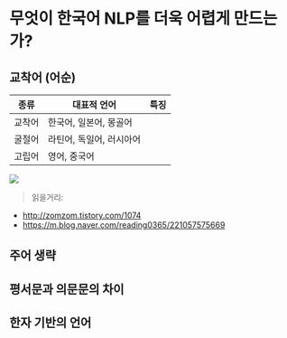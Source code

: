 # 무엇이 한국어 NLP를 더욱 어렵게 만드는가?

## 교착어 (어순)

|종류|대표적 언어|특징|
|-|-|-|
|교착어|한국어, 일본어, 몽골어||
|굴절어|라틴어, 독일어, 러시아어||
|고립어|영어, 중국어||

![](https://cdn.namuwikiusercontent.com/s/47f895cbea4e349bc92bb773809d35f63f6ffa3de4c9e7c9bbfbdb8d7ab07cdd874510f6d749e9b96c4b5123478a9a77a1360c2d26b94dd85fbff6fe7f35f87d2153242b74e6512d9283fac5bdfe0cae?e=1526024445&k=wyijsAJTV3SGK_mJdZkQ5w)

> 읽을거리: 
- http://zomzom.tistory.com/1074
- https://m.blog.naver.com/reading0365/221057575669

## 주어 생략

## 평서문과 의문문의 차이

## 한자 기반의 언어